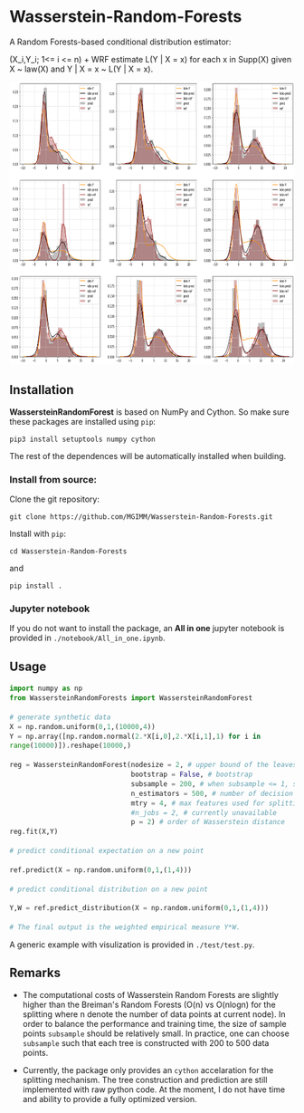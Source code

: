 # Wasserstein-Random-Forests
A Random Forests-based conditional distribution estimator:

(X_i,Y_i; 1<= i <= n) + WRF estimate L(Y | X = x) for each x in Supp(X) given X ~ law(X) and Y | X = x ~ L(Y | X = x).

<img src="fig/multimodal.png" height="500" />


## Installation

**WassersteinRandomForest** is based on NumPy and Cython. So make sure these packages are installed using `pip`:

```
pip3 install setuptools numpy cython
```

The rest of the dependences will be automatically installed when building.


### Install from source:

Clone the git repository:
```
git clone https://github.com/MGIMM/Wasserstein-Random-Forests.git
```
Install with `pip`:

```
cd Wasserstein-Random-Forests
```
and
```
pip install .
```

### Jupyter notebook

If you do not want to install the package, an **All in one** jupyter notebook
is provided in `./notebook/All_in_one.ipynb`.


## Usage


```python
import numpy as np
from WassersteinRandomForests import WassersteinRandomForest  

# generate synthetic data
X = np.random.uniform(0,1,(10000,4))
Y = np.array([np.random.normal(2.*X[i,0],2.*X[i,1],1) for i in
range(10000)]).reshape(10000,)

reg = WassersteinRandomForest(nodesize = 2, # upper bound of the leaves 
                              bootstrap = False, # bootstrap 
                              subsample = 200, # when subsample <= 1, subsample is the resampling rate; when subsample >1, sumbsample = number of sample points for each tree 
                              n_estimators = 500, # number of decision trees
                              mtry = 4, # max features used for splitting
                              #n_jobs = 2, # currently unavailable
                              p = 2) # order of Wasserstein distance
reg.fit(X,Y)

# predict conditional expectation on a new point

ref.predict(X = np.random.uniform(0,1,(1,4)))

# predict conditional distribution on a new point

Y,W = ref.predict_distribution(X = np.random.uniform(0,1,(1,4)))

# The final output is the weighted empirical measure Y*W.

```

A generic example with visulization is provided in `./test/test.py`.

## Remarks

* The computational costs of Wasserstein Random Forests are slightly higher than
  the Breiman's Random Forests (O(n) vs O(nlogn) for the splitting where n denote the number of data points at current node). 
  In order to balance the performance and training time, the size of sample points `subsample` should be relatively small. In practice, one can
  choose `subsample` such that each tree is constructed with 200 to 500 data points.

* Currently, the package only provides an `cython` accelaration for the splitting
  mechanism. The tree construction and prediction are still implemented with raw
  python code. At the moment, I do not have time and ability to provide a fully optimized version.

